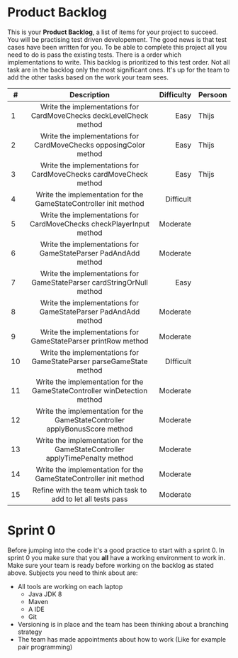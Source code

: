 # Product Backlog

This is your **Product Backlog**, a list of items for your project to succeed. You will be practising test driven developement.
The good news is that test cases have been written for you. To be able to complete this project all you need to do is pass the 
existing tests. There is a order which implementations to write. This backlog is prioritized to this test order.
Not all task are in the backlog only the most significant ones. It's up for the team to add the other tasks based
on the work your team sees.

| #     | Description                                       | Difficulty            | Persoon
|-------|:-------------------------------------------------:|----------------------:|---|
| 1     | Write the implementations for CardMoveChecks deckLevelCheck method| Easy | Thijs
| 2     | Write the implementations for CardMoveChecks opposingColor method| Easy| Thijs
| 3     | Write the implementations for CardMoveChecks cardMoveCheck method| Easy| Thijs
| 4     | Write the implementation for the GameStateController init method| Difficult|
| 5     | Write the implementations for CardMoveChecks checkPlayerInput method| Moderate|
| 6     | Write the implementations for GameStateParser PadAndAdd method| Moderate|
| 7     | Write the implementations for GameStateParser cardStringOrNull method| Easy|
| 8     | Write the implementations for GameStateParser PadAndAdd method| Moderate|
| 9     | Write the implementations for GameStateParser printRow method| Moderate|
| 10    | Write the implementations for GameStateParser parseGameState method| DIfficult|
| 11    | Write the implementation for the GameStateController winDetection method| Moderate|
| 12    | Write the implementation for the GameStateController applyBonusScore method| Moderate|
| 13    | Write the implementation for the GameStateController applyTimePenalty method| Moderate|
| 14    | Write the implementation for the GameStateController init method| Moderate|
| 15    | Refine with the team which task to add to let all tests pass| Moderate|

# Sprint 0
Before jumping into the code it's a good practice to start with a sprint 0. In sprint 0 you
make sure that you **all** have a working environment to work in. Make sure your team is ready
before working on the backlog as stated above. Subjects you need to think about are:
- All tools are working on each laptop
    - Java JDK 8
    - Maven
    - A IDE 
    - Git 
- Versioning is in place and the team has been thinking about a branching strategy
- The team has made appointments about how to work (Like for example pair programming)








